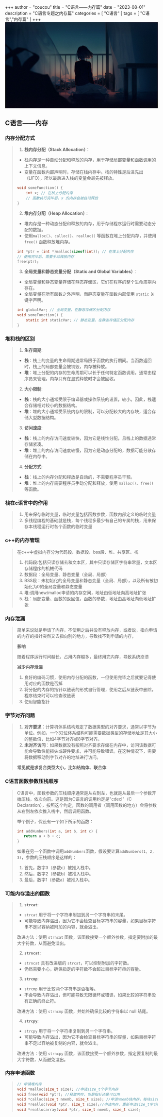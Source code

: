 +++
author = "coucou"
title = "C语言——内存篇"
date = "2023-08-01"
description = "C语言专题之内存篇"
categories = [
    "C语言"
]
tags = [
    "C语言","内存篇"
]
+++
![](1.jpg)
## C语言——内存

### 内存分配方式

>1. **栈内存分配（Stack Allocation）**：
>
>   - 栈内存是一种自动分配和释放的内存，用于存储局部变量和函数调用的上下文信息。
>   - 变量在函数内部声明时，存储在栈内存中。栈的特性是后进先出（LIFO），所以最后进入栈的变量会最先被释放。
>
>   ```c
>   void someFunction() {
>       int x; // 在栈上分配内存
>       // 函数执行完毕后，x 的内存会被自动释放
>   }
>   ```
>
>2. **堆内存分配（Heap Allocation）**：
>
>   - 堆内存是一种动态分配和释放的内存，用于存储程序运行时需要动态分配的数据。
>   - 使用`malloc()`、`calloc()`、`realloc()` 等函数在堆上分配内存，并使用 `free()` 函数释放堆内存。
>
>   ```c
>   int *ptr = (int *)malloc(sizeof(int)); // 在堆上分配内存
>   // 使用完毕后，需要手动释放内存
>   free(ptr);
>   ```
>
>3. **全局变量和静态变量分配（Static and Global Variables）**：
>
>   - 全局变量和静态变量存储在静态存储区，它们在程序的整个生命周期内存在。
>   - 全局变量在所有函数之外声明，而静态变量在函数内部使用 `static` 关键字声明。
>
>   ```c
>   int globalVar; // 全局变量，在静态存储区分配内存
>   void someFunction() {
>       static int staticVar; // 静态变量，在静态存储区分配内存
>   }
>   ```

### 堆和栈的区别

>1. **生存周期**:
>   - **栈**：栈上的变量的生命周期通常局限于函数的执行期间。当函数返回时，栈上的局部变量会被销毁，内存被释放。
>   - **堆**：堆上分配的内存的生命周期可以长于任何特定函数调用，通常由程序员来管理。内存只有在显式释放时才会被回收。
>2. **大小限制**:
>   - **栈**：栈的大小通常受限于编译器或操作系统的设置，较小。因此，栈适合存储相对较小的数据结构。
>   - **堆**：堆的大小通常受系统内存的限制，可以分配较大的内存块，适合存储大型数据结构。
>3. **访问速度**:
>   - **栈**：栈上的内存访问速度较快，因为它是线性分配，且栈上的数据通常存储紧凑。
>   - **堆**：堆上的内存访问速度较慢，因为它是动态分配的，数据可能分散存储在内存中。
>4. **分配方式**:
>   - **栈**：栈上的内存分配和释放是自动的，不需要程序员干预。
>   - **堆**：堆上的内存需要程序员手动分配和释放，使用 `malloc()`、`free()` 等函数。

### 栈在c语言中的作用

>1. 用来保存临时变量，临时变量包括函数参数，函数内部定义的临时变量
>2. 多线程编程的基础就是栈，每个线程多最少有自己的专属的栈，用来保存本线程运行时各个函数的临时变量

### c++的内存管理

>在c++中虚拟内存分为代码段、数据段、bss段、堆、共享区、栈
>
>1. 代码段:包括只读存储去和文本区，其中只读存储区字符串常量，文本区存储程序的机械代码
>2. 数据段：全局变量、静态变量（全局、局部）
>3. BSS段：未初始化的全局变量和静态变量（全局、局部），以及所有被初始化为0的全局变量和静态变量
>4. 堆:调用new/malloc申请的内存空间，地址由低地址向高地址扩张
>5. 栈：局部变量、函数的返回值，函数的参数，地址由高地址向低地址扩张

### 内存泄漏

> 简单来说就是申请了内存，不使用之后并没有释放内存，或者说，指向申请的内存的指针突然又去指向别的地方，导致找不到申请的内存，
>
> **影响**
>
> 随着程序运行时间越长，占用内存越多，最终用完内存，导致系统崩溃
>
> **减少内存泄漏**
>
> 1. 良好的编码习惯，使用内存分配的函数，一但使用完毕之后就要记得使用对应的函数是否掉
> 2. 将分配的内存的指针以链表的形式自行管理，使用之后从链表中删除，程序结束时可以检查改链表
> 3. 使用智能指针

### 字节对齐问题

>1. **对齐要求**：计算机体系结构规定了数据类型的对齐要求，通常以字节为单位。例如，一个32位体系结构可能需要数据类型的存储地址是其大小的整数倍，比如4字节对齐或8字节对齐。
>2. **未对齐访问**：如果数据没有按照对齐要求存储在内存中，访问该数据可能会导致性能损失或硬件要求，并可能导致错误。在这种情况下，需要将数据移动到字节对齐的地址进行访问。
>
>**常见就是求复合类型大小，比如结构体、联合体**  

### C语言函数参数压栈顺序

>C语言中，函数参数的压栈顺序通常是从右到左，也就是从最后一个参数开始压栈，依次向前。这是因为C语言的调用约定是"cdecl"（C Declaration），按照这个约定，函数的调用者（调用函数的地方）会将参数从右到左依次推入栈中，然后调用函数。
>
>举个例子，假设有一个如下所示的函数：
>
>```c
>int addNumbers(int a, int b, int c) {
>    return a + b + c;
>}
>```
>
>如果在另一个函数中调用`addNumbers`函数，假设要计算`addNumbers(1, 2, 3)`，参数的压栈顺序是这样的：
>
>1. 首先，数字3（参数c）被推入栈中。
>2. 然后，数字2（参数b）被推入栈中。
>3. 最后，数字1（参数a）被推入栈中。

### 可能内存溢出的函数

>1. **`strcat`**:
>
>   - `strcat` 用于将一个字符串附加到另一个字符串的末尾。
>   - 可能导致内存溢出，因为它不会检查目标字符串的容量，如果目标字符串不足以容纳被附加的内容，就会溢出。
>
>   改进方法：使用 `strncat` 函数，该函数接受一个额外参数，指定要附加的最大字符数，从而避免溢出。
>
>2. **`strncat`**:
>
>   - `strncat` 具有改进版的 `strcat`，可以控制附加的字符数。
>   - 仍然需要小心，确保指定的字符数不会超过目标字符串的容量。
>
>3. **`strcmp`**:
>
>   - `strcmp` 用于比较两个字符串是否相等。
>   - 不会导致内存溢出，但可能导致无限循环或错误，如果比较的字符串没有正确的终止符。
>
>   改进方法：使用 `strncmp` 函数，并始终确保比较的字符串以 null 结尾。
>
>4. **`strcpy`**:
>
>   - `strcpy` 用于将一个字符串复制到另一个字符串。
>   - 可能导致内存溢出，因为它不会检查目标字符串的容量，如果目标字符串不足以容纳被复制的内容，就会溢出。
>
> 改进方法：使用 `strncpy` 函数，该函数接受一个额外参数，指定要复制的最大字符数，从而避免溢出。

### 内存申请函数

>```c
>// 申请堆内存
>void *malloc(size_t size); //申请size_t个字节内存
>void free(void *ptr); //释放内存，但是指针还是可以用
>void *calloc(size_t nmemb, size_t size); //申请nmemb快内存，每块size_t个字节
>void *realloc(void *ptr, size_t size);//申请内存，重新申请size_t字节内存，
>void *reallocarray(void *ptr, size_t nmemb, size_t size); 
>```